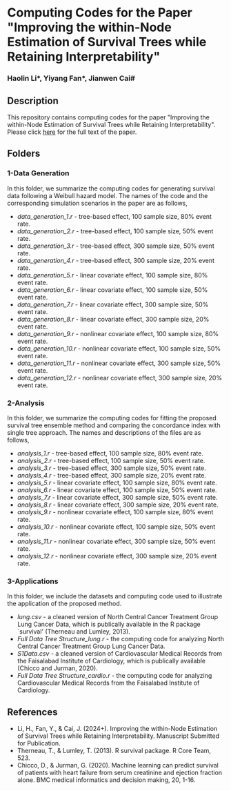 # Computing Codes for the Paper "Improving the within-Node Estimation of Survival Trees while Retaining Interpretability"
### Haolin Li*, Yiyang Fan*, Jianwen Cai#


## Description

This repository contains computing codes for the paper "Improving the within-Node Estimation of Survival Trees while Retaining Interpretability". Please click [here](https://onlinelibrary.wiley.com/doi/abs/10.1111/biom.13821) for the full text of the paper.

## Folders

### 1-Data Generation

In this folder, we summarize the computing codes for generating survival data following a Weibull hazard model. The names of the code and the corresponding simulation scenarios in the paper are as follows,

* *data_generation_1.r* - tree-based effect, 100 sample size, 80% event rate.
* *data_generation_2.r* - tree-based effect, 100 sample size, 50% event rate.
* *data_generation_3.r* - tree-based effect, 300 sample size, 50% event rate.
* *data_generation_4.r* - tree-based effect, 300 sample size, 20% event rate.
* *data_generation_5.r* - linear covariate effect, 100 sample size, 80% event rate.
* *data_generation_6.r* - linear covariate effect, 100 sample size, 50% event rate.
* *data_generation_7.r* - linear covariate effect, 300 sample size, 50% event rate.
* *data_generation_8.r* - linear covariate effect, 300 sample size, 20% event rate.
* *data_generation_9.r* - nonlinear covariate effect, 100 sample size, 80% event rate.
* *data_generation_10.r* - nonlinear covariate effect, 100 sample size, 50% event rate.
* *data_generation_11.r* - nonlinear covariate effect, 300 sample size, 50% event rate.
* *data_generation_12.r* - nonlinear covariate effect, 300 sample size, 20% event rate.

### 2-Analysis

In this folder, we summarize the computing codes for fitting the proposed survival tree ensemble method and comparing the concordance index with single tree approach. The names and descriptions of the files are as follows,

* *analysis_1.r* - tree-based effect, 100 sample size, 80% event rate.
* *analysis_2.r* - tree-based effect, 100 sample size, 50% event rate.
* *analysis_3.r* - tree-based effect, 300 sample size, 50% event rate.
* *analysis_4.r* - tree-based effect, 300 sample size, 20% event rate.
* *analysis_5.r* - linear covariate effect, 100 sample size, 80% event rate.
* *analysis_6.r* - linear covariate effect, 100 sample size, 50% event rate.
* *analysis_7.r* - linear covariate effect, 300 sample size, 50% event rate.
* *analysis_8.r* - linear covariate effect, 300 sample size, 20% event rate.
* *analysis_9.r* - nonlinear covariate effect, 100 sample size, 80% event rate.
* *analysis_10.r* - nonlinear covariate effect, 100 sample size, 50% event rate.
* *analysis_11.r* - nonlinear covariate effect, 300 sample size, 50% event rate.
* *analysis_12.r* - nonlinear covariate effect, 300 sample size, 20% event rate.

### 3-Applications

In this folder, we include the datasets and computing code used to illustrate the application of the proposed method.

* *lung.csv* - a cleaned version of North Central Cancer Treatment Group Lung Cancer Data, which is publically available in the R package `survival' (Therneau and Lumley, 2013).
* *Full Data Tree Structure_lung.r* - the computing code for analyzing North Central Cancer Treatment Group Lung Cancer Data.
* *S1Data.csv* - a cleaned version of Cardiovascular Medical Records from the Faisalabad Institute of Cardiology, which is publically available (Chicco and Jurman, 2020).
* *Full Data Tree Structure_cardio.r* - the computing code for analyzing Cardiovascular Medical Records from the Faisalabad Institute of Cardiology.

## References

* Li, H., Fan, Y., & Cai, J. (2024+). Improving the within-Node Estimation of Survival Trees while Retaining Interpretability. Manuscript Submitted for Publication.
* Therneau, T., & Lumley, T. (2013). R survival package. R Core Team, 523.
* Chicco, D., & Jurman, G. (2020). Machine learning can predict survival of patients with heart failure from serum creatinine and ejection fraction alone. BMC medical informatics and decision making, 20, 1-16.
